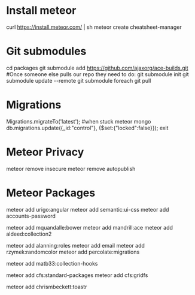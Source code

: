 
Install meteor
==============
curl https://install.meteor.com/ | sh
meteor create cheatsheet-manager

Git submodules
==============
cd packages
git submodule add https://github.com/ajaxorg/ace-builds.git
#Once someone else pulls our repo they need to do:
git submodule init
git submodule update --remote
git submodule foreach git pull

Migrations
==========
Migrations.migrateTo('latest');
#when stuck
meteor mongo
db.migrations.update({_id:"control"}, {$set:{"locked":false}});
exit

Meteor Privacy
==============
meteor remove insecure
meteor remove autopublish

Meteor Packages
===============
meteor add urigo:angular
meteor add semantic:ui-css
meteor add accounts-password

meteor add mquandalle:bower
meteor add mandrill:ace
meteor add aldeed:collection2

meteor add alanning:roles
meteor add email
meteor add rzymek:randomcolor
meteor add percolate:migrations

meteor add matb33:collection-hooks

meteor add cfs:standard-packages
meteor add cfs:gridfs

meteor add chrismbeckett:toastr